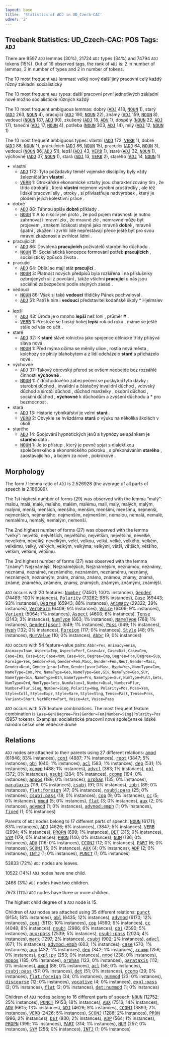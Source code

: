```yaml
---
layout: base
title:  'Statistics of ADJ in UD_Czech-CAC'
udver: '2'
---
```


## Treebank Statistics: UD_Czech-CAC: POS Tags: `ADJ`

There are 8597 `ADJ` lemmas (30%), 21724 `ADJ` types (34%) and 74794 `ADJ` tokens (15%).
Out of 16 observed tags, the rank of `ADJ` is: 2 in number of lemmas, 2 in number of types and 2 in number of tokens.

The 10 most frequent `ADJ` lemmas: velký nový další jiný pracovní celý každý různý základní socialistický

The 10 most frequent `ADJ` types:  další pracovní první jednotlivých základní nové možno socialistické různých každý

The 10 most frequent ambiguous lemmas: dobrý (<tt><a href="cs_cac-pos-ADJ.html">ADJ</a></tt> 418, <tt><a href="cs_cac-pos-NOUN.html">NOUN</a></tt> 1), starý (<tt><a href="cs_cac-pos-ADJ.html">ADJ</a></tt> 263, <tt><a href="cs_cac-pos-NOUN.html">NOUN</a></tt> 4), pracující (<tt><a href="cs_cac-pos-ADJ.html">ADJ</a></tt> 190, <tt><a href="cs_cac-pos-NOUN.html">NOUN</a></tt> 22), známý (<tt><a href="cs_cac-pos-ADJ.html">ADJ</a></tt> 159, <tt><a href="cs_cac-pos-NOUN.html">NOUN</a></tt> 8), vedoucí (<tt><a href="cs_cac-pos-NOUN.html">NOUN</a></tt> 187, <tt><a href="cs_cac-pos-ADJ.html">ADJ</a></tt> 90), zkušený (<tt><a href="cs_cac-pos-ADJ.html">ADJ</a></tt> 18, <tt><a href="cs_cac-pos-ADV.html">ADV</a></tt> 1), dospělý (<tt><a href="cs_cac-pos-NOUN.html">NOUN</a></tt> 22, <tt><a href="cs_cac-pos-ADJ.html">ADJ</a></tt> 17), taneční (<tt><a href="cs_cac-pos-ADJ.html">ADJ</a></tt> 17, <tt><a href="cs_cac-pos-NOUN.html">NOUN</a></tt> 4), potřeba (<tt><a href="cs_cac-pos-NOUN.html">NOUN</a></tt> 303, <tt><a href="cs_cac-pos-ADJ.html">ADJ</a></tt> 14), milý (<tt><a href="cs_cac-pos-ADJ.html">ADJ</a></tt> 12, <tt><a href="cs_cac-pos-NOUN.html">NOUN</a></tt> 1)

The 10 most frequent ambiguous types:  vlastní (<tt><a href="cs_cac-pos-ADJ.html">ADJ</a></tt> 172, <tt><a href="cs_cac-pos-VERB.html">VERB</a></tt> 1), dobré (<tt><a href="cs_cac-pos-ADJ.html">ADJ</a></tt> 88, <tt><a href="cs_cac-pos-NOUN.html">NOUN</a></tt> 1), pracujících (<tt><a href="cs_cac-pos-ADJ.html">ADJ</a></tt> 86, <tt><a href="cs_cac-pos-NOUN.html">NOUN</a></tt> 15), pracující (<tt><a href="cs_cac-pos-ADJ.html">ADJ</a></tt> 64, <tt><a href="cs_cac-pos-NOUN.html">NOUN</a></tt> 3), vedoucí (<tt><a href="cs_cac-pos-NOUN.html">NOUN</a></tt> 86, <tt><a href="cs_cac-pos-ADJ.html">ADJ</a></tt> 51), lepší (<tt><a href="cs_cac-pos-ADJ.html">ADJ</a></tt> 43, <tt><a href="cs_cac-pos-VERB.html">VERB</a></tt> 1), staré (<tt><a href="cs_cac-pos-ADJ.html">ADJ</a></tt> 32, <tt><a href="cs_cac-pos-NOUN.html">NOUN</a></tt> 1), výchovné (<tt><a href="cs_cac-pos-ADJ.html">ADJ</a></tt> 37, <tt><a href="cs_cac-pos-NOUN.html">NOUN</a></tt> 1), stará (<tt><a href="cs_cac-pos-ADJ.html">ADJ</a></tt> 13, <tt><a href="cs_cac-pos-VERB.html">VERB</a></tt> 2), starého (<tt><a href="cs_cac-pos-ADJ.html">ADJ</a></tt> 14, <tt><a href="cs_cac-pos-NOUN.html">NOUN</a></tt> 1)


* vlastní
  * <tt><a href="cs_cac-pos-ADJ.html">ADJ</a></tt> 172: Tyto požadavky téměř vojenské disciplíny byly vždy železničářům <b>vlastní</b> .
  * <tt><a href="cs_cac-pos-VERB.html">VERB</a></tt> 1: Otrokářské ekonomické vztahy jsou charakterizovány tím , že třída otrokářů , která <b>vlastní</b> nejenom výrobní prostředky , ale též lidské pracovní síly , otroky , si přivlastňuje nadvýrobek , který je plodem jejich kolektivní práce .
* dobré
  * <tt><a href="cs_cac-pos-ADJ.html">ADJ</a></tt> 88: Táhnou spíše <b>dobré</b> příklady .
  * <tt><a href="cs_cac-pos-NOUN.html">NOUN</a></tt> 1: A to nikoliv jen proto , že pod pojem mravnosti je nutno zahrnovat i mravní zlo , že mravně zlé , nemravné může být projevem , znakem lidskosti stejně jako mravně <b>dobré</b> , mravně špatní , zkažení i zvrhlí lidé nepřestávají přece ještě být pro svou mravní zkaženost a zvrhlost lidmi .
* pracujících
  * <tt><a href="cs_cac-pos-ADJ.html">ADJ</a></tt> 86: Dovolená <b>pracujících</b> poživatelů starobního důchodu .
  * <tt><a href="cs_cac-pos-NOUN.html">NOUN</a></tt> 15: Socialistická koncepce formování potřeb <b>pracujících</b> , socialistický způsob života .
* pracující
  * <tt><a href="cs_cac-pos-ADJ.html">ADJ</a></tt> 64: Obětí se mají stát <b>pracující</b> .
  * <tt><a href="cs_cac-pos-NOUN.html">NOUN</a></tt> 3: Platnost nových předpisů byla rozšířena i na příslušníky ozbrojených sil z povolání , takže všichni <b>pracující</b> u nás jsou sociálně zabezpečeni podle stejných zásad .
* vedoucí
  * <tt><a href="cs_cac-pos-NOUN.html">NOUN</a></tt> 86: Však si také <b>vedoucí</b> třídičky Pánek pochvaloval .
  * <tt><a href="cs_cac-pos-ADJ.html">ADJ</a></tt> 51: Patří k nim i <b>vedoucí</b> představitel kodaňské školy * Hjelmslev .
* lepší
  * <tt><a href="cs_cac-pos-ADJ.html">ADJ</a></tt> 43: Úroda je o mnoho <b>lepší</b> než loni , průměr # .
  * <tt><a href="cs_cac-pos-VERB.html">VERB</a></tt> 1: Přestože se finský hokej <b>lepší</b> rok od roku , máme se ještě stále od vás co učit .
* staré
  * <tt><a href="cs_cac-pos-ADJ.html">ADJ</a></tt> 32: K <b>staré</b> slávě rolnictva jako spojence dělnické třídy přibývá sláva nová .
  * <tt><a href="cs_cac-pos-NOUN.html">NOUN</a></tt> 1: Před mýma očima se měnily ulice , rostla nová města , kolchozy se plnily blahobytem a z lidí odcházelo <b>staré</b> a přicházelo nové .
* výchovné
  * <tt><a href="cs_cac-pos-ADJ.html">ADJ</a></tt> 37: Takový obrovský přerod se ovšem neobejde bez rozsáhlé činnosti <b>výchovné</b> .
  * <tt><a href="cs_cac-pos-NOUN.html">NOUN</a></tt> 1: Z důchodového zabezpečení se poskytují tyto dávky : starobní důchod , invalidní a částečný invalidní důchod , vdovský důchod a sirotčí důchod , důchod manželky , osobní důchod , sociální důchod , <b>výchovné</b> k důchodům a zvýšení důchodu a * pro bezmocnost .
* stará
  * <tt><a href="cs_cac-pos-ADJ.html">ADJ</a></tt> 13: Historie rybníkářství je velmi <b>stará</b> .
  * <tt><a href="cs_cac-pos-VERB.html">VERB</a></tt> 2: Obvykle se hvězdárna <b>stará</b> o výuku na několika školách v okolí .
* starého
  * <tt><a href="cs_cac-pos-ADJ.html">ADJ</a></tt> 14: Spojování hypnotických jevů a hypnózy se spánkem je <b>starého</b> data .
  * <tt><a href="cs_cac-pos-NOUN.html">NOUN</a></tt> 1: Je to přístup , který je pevně spjat s dialektikou společenského a ekonomického pokroku , s překonáváním <b>starého</b> , zaostávajícího , a bojem za nové , pokrokové .

## Morphology

The form / lemma ratio of `ADJ` is 2.526928 (the average of all parts of speech is 2.186309).

The 1st highest number of forms (29) was observed with the lemma “malý”: malou, malá, malé, malého, malém, malému, malí, malý, malých, malým, malými, menší, menších, menšího, menším, menšími, menšímu, nejmenší, nejmenších, nejmenšího, nejmenším, nejmenšími, nemalou, nemalá, nemalé, nemalému, nemalý, nemalým, nemenší.

The 2nd highest number of forms (27) was observed with the lemma “velký”: největší, největších, největšího, největším, největšími, nevelké, nevelkém, nevelký, nevelkým, velcí, velkou, velká, velké, velkého, velkém, velkému, velký, velkých, velkým, velkýma, velkými, větší, větších, většího, větším, většími, většímu.

The 3rd highest number of forms (27) was observed with the lemma “známý”: Nejznámější, Nejznámějších, Nejznámějším, neznámou, neznámy, neznámá, neznámé, neznámého, neznámém, neznámému, neznámý, neznámých, neznámým, znám, známa, známo, známou, známy, známá, známé, známého, známém, známý, známých, známým, známými, známější.

`ADJ` occurs with 20 features: <tt><a href="cs_cac-feat-Number.html">Number</a></tt> (74501; 100% instances), <tt><a href="cs_cac-feat-Gender.html">Gender</a></tt> (74489; 100% instances), <tt><a href="cs_cac-feat-Polarity.html">Polarity</a></tt> (73282; 98% instances), <tt><a href="cs_cac-feat-Case.html">Case</a></tt> (69443; 93% instances), <tt><a href="cs_cac-feat-Degree.html">Degree</a></tt> (65943; 88% instances), <tt><a href="cs_cac-feat-Animacy.html">Animacy</a></tt> (29322; 39% instances), <tt><a href="cs_cac-feat-VerbForm.html">VerbForm</a></tt> (6409; 9% instances), <tt><a href="cs_cac-feat-Voice.html">Voice</a></tt> (6409; 9% instances), <tt><a href="cs_cac-feat-Variant.html">Variant</a></tt> (5064; 7% instances), <tt><a href="cs_cac-feat-Aspect.html">Aspect</a></tt> (4600; 6% instances), <tt><a href="cs_cac-feat-Tense.html">Tense</a></tt> (2143; 3% instances), <tt><a href="cs_cac-feat-NumType.html">NumType</a></tt> (863; 1% instances), <tt><a href="cs_cac-feat-NameType.html">NameType</a></tt> (768; 1% instances), <tt><a href="cs_cac-feat-Gender-psor.html">Gender[psor]</a></tt> (649; 1% instances), <tt><a href="cs_cac-feat-Poss.html">Poss</a></tt> (649; 1% instances), <tt><a href="cs_cac-feat-Hyph.html">Hyph</a></tt> (132; 0% instances), <tt><a href="cs_cac-feat-Foreign.html">Foreign</a></tt> (117; 0% instances), <tt><a href="cs_cac-feat-Style.html">Style</a></tt> (48; 0% instances), <tt><a href="cs_cac-feat-NumValue.html">NumValue</a></tt> (10; 0% instances), <tt><a href="cs_cac-feat-Abbr.html">Abbr</a></tt> (9; 0% instances)

`ADJ` occurs with 54 feature-value pairs: `Abbr=Yes`, `Animacy=Anim`, `Animacy=Inan`, `Aspect=Imp`, `Aspect=Perf`, `Case=Acc`, `Case=Dat`, `Case=Gen`, `Case=Ins`, `Case=Loc`, `Case=Nom`, `Case=Voc`, `Degree=Cmp`, `Degree=Pos`, `Degree=Sup`, `Foreign=Yes`, `Gender=Fem`, `Gender=Fem,Masc`, `Gender=Fem,Neut`, `Gender=Masc`, `Gender=Neut`, `Gender[psor]=Fem`, `Gender[psor]=Masc`, `Hyph=Yes`, `NameType=Com`, `NameType=Com,Pro`, `NameType=Geo`, `NameType=Geo,Giv`, `NameType=Geo,Sur`, `NameType=Giv`, `NameType=Oth`, `NameType=Pro`, `NameType=Sur`, `NumType=Mult,Sets`, `NumType=Ord`, `NumType=Sets`, `NumValue=1`, `Number=Dual`, `Number=Plur`, `Number=Plur,Sing`, `Number=Sing`, `Polarity=Neg`, `Polarity=Pos`, `Poss=Yes`, `Style=Coll`, `Style=Expr`, `Style=Rare`, `Style=Slng`, `Tense=Past`, `Tense=Pres`, `Variant=Short`, `VerbForm=Part`, `Voice=Act`, `Voice=Pass`

`ADJ` occurs with 579 feature combinations.
The most frequent feature combination is `Case=Gen|Degree=Pos|Gender=Fem|Number=Sing|Polarity=Pos` (5957 tokens).
Examples: socialistické pracovní nové společenské lidské národní české celé vědecké druhé


## Relations

`ADJ` nodes are attached to their parents using 27 different relations: <tt><a href="cs_cac-dep-amod.html">amod</a></tt> (61846; 83% instances), <tt><a href="cs_cac-dep-conj.html">conj</a></tt> (4887; 7% instances), <tt><a href="cs_cac-dep-root.html">root</a></tt> (3847; 5% instances), <tt><a href="cs_cac-dep-obj.html">obj</a></tt> (640; 1% instances), <tt><a href="cs_cac-dep-acl.html">acl</a></tt> (583; 1% instances), <tt><a href="cs_cac-dep-dep.html">dep</a></tt> (531; 1% instances), <tt><a href="cs_cac-dep-xcomp.html">xcomp</a></tt> (488; 1% instances), <tt><a href="cs_cac-dep-advcl.html">advcl</a></tt> (383; 1% instances), <tt><a href="cs_cac-dep-obl.html">obl</a></tt> (372; 0% instances), <tt><a href="cs_cac-dep-nsubj.html">nsubj</a></tt> (284; 0% instances), <tt><a href="cs_cac-dep-ccomp.html">ccomp</a></tt> (194; 0% instances), <tt><a href="cs_cac-dep-appos.html">appos</a></tt> (188; 0% instances), <tt><a href="cs_cac-dep-orphan.html">orphan</a></tt> (135; 0% instances), <tt><a href="cs_cac-dep-parataxis.html">parataxis</a></tt> (119; 0% instances), <tt><a href="cs_cac-dep-csubj.html">csubj</a></tt> (91; 0% instances), <tt><a href="cs_cac-dep-iobj.html">iobj</a></tt> (89; 0% instances), <tt><a href="cs_cac-dep-flat-foreign.html">flat:foreign</a></tt> (47; 0% instances), <tt><a href="cs_cac-dep-nsubj-pass.html">nsubj:pass</a></tt> (25; 0% instances), <tt><a href="cs_cac-dep-csubj-pass.html">csubj:pass</a></tt> (18; 0% instances), <tt><a href="cs_cac-dep-cop.html">cop</a></tt> (9; 0% instances), <tt><a href="cs_cac-dep-cc.html">cc</a></tt> (5; 0% instances), <tt><a href="cs_cac-dep-nmod.html">nmod</a></tt> (5; 0% instances), <tt><a href="cs_cac-dep-flat.html">flat</a></tt> (3; 0% instances), <tt><a href="cs_cac-dep-aux.html">aux</a></tt> (2; 0% instances), <tt><a href="cs_cac-dep-advmod.html">advmod</a></tt> (1; 0% instances), <tt><a href="cs_cac-dep-advmod-emph.html">advmod:emph</a></tt> (1; 0% instances), <tt><a href="cs_cac-dep-fixed.html">fixed</a></tt> (1; 0% instances)

Parents of `ADJ` nodes belong to 17 different parts of speech: <tt><a href="cs_cac-pos-NOUN.html">NOUN</a></tt> (61711; 83% instances), <tt><a href="cs_cac-pos-ADJ.html">ADJ</a></tt> (4626; 6% instances),  (3847; 5% instances), <tt><a href="cs_cac-pos-VERB.html">VERB</a></tt> (2994; 4% instances), <tt><a href="cs_cac-pos-PROPN.html">PROPN</a></tt> (699; 1% instances), <tt><a href="cs_cac-pos-DET.html">DET</a></tt> (315; 0% instances), <tt><a href="cs_cac-pos-SYM.html">SYM</a></tt> (179; 0% instances), <tt><a href="cs_cac-pos-PRON.html">PRON</a></tt> (140; 0% instances), <tt><a href="cs_cac-pos-NUM.html">NUM</a></tt> (136; 0% instances), <tt><a href="cs_cac-pos-ADV.html">ADV</a></tt> (116; 0% instances), <tt><a href="cs_cac-pos-CCONJ.html">CCONJ</a></tt> (12; 0% instances), <tt><a href="cs_cac-pos-PART.html">PART</a></tt> (6; 0% instances), <tt><a href="cs_cac-pos-SCONJ.html">SCONJ</a></tt> (5; 0% instances), <tt><a href="cs_cac-pos-AUX.html">AUX</a></tt> (4; 0% instances), <tt><a href="cs_cac-pos-ADP.html">ADP</a></tt> (2; 0% instances), <tt><a href="cs_cac-pos-INTJ.html">INTJ</a></tt> (1; 0% instances), <tt><a href="cs_cac-pos-PUNCT.html">PUNCT</a></tt> (1; 0% instances)

53833 (72%) `ADJ` nodes are leaves.

10522 (14%) `ADJ` nodes have one child.

2466 (3%) `ADJ` nodes have two children.

7973 (11%) `ADJ` nodes have three or more children.

The highest child degree of a `ADJ` node is 15.

Children of `ADJ` nodes are attached using 35 different relations: <tt><a href="cs_cac-dep-punct.html">punct</a></tt> (9154; 18% instances), <tt><a href="cs_cac-dep-obl.html">obl</a></tt> (6435; 12% instances), <tt><a href="cs_cac-dep-advmod.html">advmod</a></tt> (6170; 12% instances), <tt><a href="cs_cac-dep-conj.html">conj</a></tt> (5113; 10% instances), <tt><a href="cs_cac-dep-cop.html">cop</a></tt> (4590; 9% instances), <tt><a href="cs_cac-dep-cc.html">cc</a></tt> (4048; 8% instances), <tt><a href="cs_cac-dep-nsubj.html">nsubj</a></tt> (2986; 6% instances), <tt><a href="cs_cac-dep-obj.html">obj</a></tt> (2590; 5% instances), <tt><a href="cs_cac-dep-aux-pass.html">aux:pass</a></tt> (2539; 5% instances), <tt><a href="cs_cac-dep-nsubj-pass.html">nsubj:pass</a></tt> (2024; 4% instances), <tt><a href="cs_cac-dep-mark.html">mark</a></tt> (1297; 2% instances), <tt><a href="cs_cac-dep-csubj.html">csubj</a></tt> (902; 2% instances), <tt><a href="cs_cac-dep-advcl.html">advcl</a></tt> (671; 1% instances), <tt><a href="cs_cac-dep-advmod-emph.html">advmod:emph</a></tt> (603; 1% instances), <tt><a href="cs_cac-dep-case.html">case</a></tt> (570; 1% instances), <tt><a href="cs_cac-dep-aux.html">aux</a></tt> (432; 1% instances), <tt><a href="cs_cac-dep-dep.html">dep</a></tt> (342; 1% instances), <tt><a href="cs_cac-dep-xcomp.html">xcomp</a></tt> (256; 0% instances), <tt><a href="cs_cac-dep-expl-pv.html">expl:pv</a></tt> (253; 0% instances), <tt><a href="cs_cac-dep-nmod.html">nmod</a></tt> (238; 0% instances), <tt><a href="cs_cac-dep-appos.html">appos</a></tt> (185; 0% instances), <tt><a href="cs_cac-dep-orphan.html">orphan</a></tt> (123; 0% instances), <tt><a href="cs_cac-dep-parataxis.html">parataxis</a></tt> (112; 0% instances), <tt><a href="cs_cac-dep-amod.html">amod</a></tt> (88; 0% instances), <tt><a href="cs_cac-dep-acl.html">acl</a></tt> (58; 0% instances), <tt><a href="cs_cac-dep-csubj-pass.html">csubj:pass</a></tt> (57; 0% instances), <tt><a href="cs_cac-dep-det.html">det</a></tt> (51; 0% instances), <tt><a href="cs_cac-dep-ccomp.html">ccomp</a></tt> (29; 0% instances), <tt><a href="cs_cac-dep-flat-foreign.html">flat:foreign</a></tt> (24; 0% instances), <tt><a href="cs_cac-dep-nummod.html">nummod</a></tt> (23; 0% instances), <tt><a href="cs_cac-dep-discourse.html">discourse</a></tt> (12; 0% instances), <tt><a href="cs_cac-dep-vocative.html">vocative</a></tt> (4; 0% instances), <tt><a href="cs_cac-dep-expl-pass.html">expl:pass</a></tt> (2; 0% instances), <tt><a href="cs_cac-dep-flat.html">flat</a></tt> (2; 0% instances), <tt><a href="cs_cac-dep-det-nummod.html">det:nummod</a></tt> (1; 0% instances)

Children of `ADJ` nodes belong to 16 different parts of speech: <tt><a href="cs_cac-pos-NOUN.html">NOUN</a></tt> (12752; 25% instances), <tt><a href="cs_cac-pos-PUNCT.html">PUNCT</a></tt> (9153; 18% instances), <tt><a href="cs_cac-pos-AUX.html">AUX</a></tt> (7516; 14% instances), <tt><a href="cs_cac-pos-ADV.html">ADV</a></tt> (6615; 13% instances), <tt><a href="cs_cac-pos-ADJ.html">ADJ</a></tt> (4626; 9% instances), <tt><a href="cs_cac-pos-CCONJ.html">CCONJ</a></tt> (3893; 7% instances), <tt><a href="cs_cac-pos-VERB.html">VERB</a></tt> (2426; 5% instances), <tt><a href="cs_cac-pos-SCONJ.html">SCONJ</a></tt> (1286; 2% instances), <tt><a href="cs_cac-pos-PRON.html">PRON</a></tt> (996; 2% instances), <tt><a href="cs_cac-pos-DET.html">DET</a></tt> (930; 2% instances), <tt><a href="cs_cac-pos-ADP.html">ADP</a></tt> (564; 1% instances), <tt><a href="cs_cac-pos-PROPN.html">PROPN</a></tt> (399; 1% instances), <tt><a href="cs_cac-pos-PART.html">PART</a></tt> (314; 1% instances), <tt><a href="cs_cac-pos-NUM.html">NUM</a></tt> (257; 0% instances), <tt><a href="cs_cac-pos-SYM.html">SYM</a></tt> (256; 0% instances), <tt><a href="cs_cac-pos-INTJ.html">INTJ</a></tt> (1; 0% instances)

